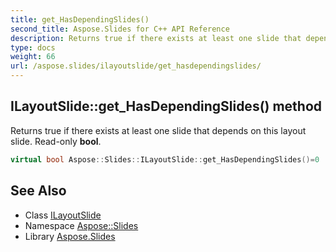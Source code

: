 ```yaml
---
title: get_HasDependingSlides()
second_title: Aspose.Slides for C++ API Reference
description: Returns true if there exists at least one slide that depends on this layout slide. Read-only bool.
type: docs
weight: 66
url: /aspose.slides/ilayoutslide/get_hasdependingslides/
---
```

## ILayoutSlide::get_HasDependingSlides() method


Returns true if there exists at least one slide that depends on this layout slide. Read-only **bool**.

```cpp
virtual bool Aspose::Slides::ILayoutSlide::get_HasDependingSlides()=0
```

## See Also

* Class [ILayoutSlide](../)
* Namespace [Aspose::Slides](../../)
* Library [Aspose.Slides](../../../)
